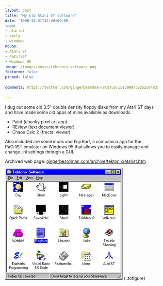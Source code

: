 ```yaml
---
layout: post
title: "My old Atari ST software"
date: '1998-12-01T12:00+00:00'
tags:
- atarist
- early
- windows
nouns:
- Atari ST
- PaCifiST
- Windows 95
image: /images/posts/tektonix-software.png
featured: false
pinned: false

comments: https://twitter.com/gingerbeardman/status/1513098738352504835

---
```


I dug out some old 3.5" double density floppy disks from my Atari ST days and have made some old apps of mine available as downloads.

- Paint (chunky pixel art app)
- REview (text document viewer)
- Chaos Calc 2 (fractal viewer)

Also included are some icons and Fuji Bar!, a companion app for the PaCifiST emulator on Windows 95 that allows you to easily manage and change .ini settings through a GUI.

Archived web page: [gingerbeardman.com/archive/tektonix/atarist.htm](https://www.gingerbeardman.com/archive/tektonix/atarist.htm)

![IMG](/images/posts/tektonix-software.png "HTML Image Map navigation menu on my website, ~1996")
{:.tofigure}

